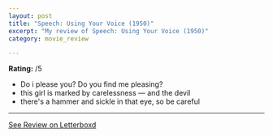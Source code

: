 ```yaml
---
layout: post
title: "Speech: Using Your Voice (1950)"
excerpt: "My review of Speech: Using Your Voice (1950)"
category: movie_review

---
```


**Rating:** /5

* Do i please you? Do you find me pleasing?
* this girl is marked by carelessness — and the devil
* there's a hammer and sickle in that eye, so be careful

<hr>

[See Review on Letterboxd](https://boxd.it/4NcUJt)
